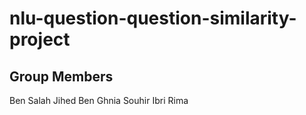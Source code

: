 # nlu-question-question-similarity-project
## Group Members
Ben Salah Jihed
Ben Ghnia Souhir
Ibri Rima
